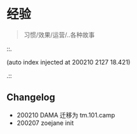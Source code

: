 # 经验
> 习惯/效果/运营/..各种故事

::.



(auto index injected at 200210 2127 18.421) 

.::



## Changelog

- 200210 DAMA 迁移为 tm.101.camp
- 200207 zoejane init
